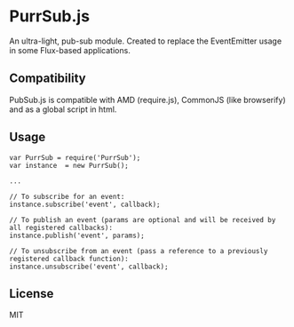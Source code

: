 # PurrSub.js

An ultra-light, pub-sub module. Created to replace the EventEmitter usage in some Flux-based applications.

## Compatibility

PubSub.js is compatible with AMD (require.js), CommonJS (like browserify) and as a global script in html.

## Usage

```
var PurrSub = require('PurrSub');
var instance  = new PurrSub();

...

// To subscribe for an event:
instance.subscribe('event', callback);

// To publish an event (params are optional and will be received by all registered callbacks):
instance.publish('event', params);

// To unsubscribe from an event (pass a reference to a previously registered callback function):
instance.unsubscribe('event', callback);
```

## License
MIT
